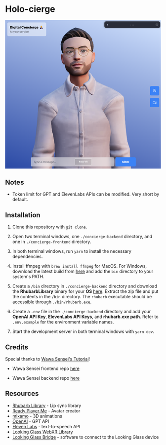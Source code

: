 # Holo-cierge

![holo-cierge](image-1.png)

## Notes
- Token limit for GPT and ElevenLabs APIs can be modified. Very short by default.

## Installation

1. Clone this repository with `git clone`.

2. Open two terminal windows, one `./concierge-backend` directory, and one in `./concierge-frontend` directory.

3. In both terminal windows, run `yarn` to install the necessary dependencies.

4. Install ffmpeg with `brew install ffmpeg` for MacOS. For Windows, download the latest build from [here](https://ffmpeg.org/download.html) and add the `bin` directory to your system's PATH.

5. Create a `/bin` directory in `./concierge-backend` directory and download the **RhubarbLibrary** binary for your **OS** [here](https://github.com/DanielSWolf/rhubarb-lip-sync/releases). Extract the zip file and put the contents in the `/bin` directory. The `rhubarb` executable should be accessible through `./bin/rhubarb.exe`.

6. Create a `.env` file in the `./concierge-backend` directory and add your **OpenAI API Key**, **ElevenLabs API Keys**, and **rhubarb.exe path**. Refer to `.env.example` for the environment variable names.

7. Start the development server in both terminal windows with `yarn dev`.

## Credits

Special thanks to [Wawa Sensei's Tutorial](https://www.youtube.com/watch?v=EzzcEL_1o9o)!

- Wawa Sensei frontend repo [here](https://github.com/wass08/r3f-virtual-girlfriend-frontend)

- Wawa Sensei backend repo [here](https://github.com/wass08/r3f-virtual-girlfriend-backend)

## Resources

- [Rhubarb Library](https://github.com/DanielSWolf/rhubarb-lip-sync) - Lip sync library
- [Ready Player Me](https://readyplayer.me/) - Avatar creator
- [mixamo](https://www.mixamo.com/) - 3D animations
- [OpenAI](https://platform.openai.com/) - GPT API
- [Eleven Labs](https://elevenlabs.io/) - text-to-speech API
- [Looking Glass WebXR Library](https://github.com/Looking-Glass/looking-glass-webxr)
- [Looking Glass Bridge](https://lookingglassfactory.com/software/looking-glass-bridge) - software to connect to the Looking Glass device

